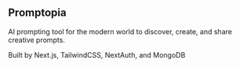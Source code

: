 ## Promptopia

AI prompting tool for the modern world to discover, create, and share creative prompts.

Built by Next.js, TailwindCSS, NextAuth, and MongoDB
